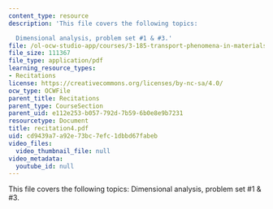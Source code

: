 ```yaml
---
content_type: resource
description: 'This file covers the following topics:

  Dimensional analysis, problem set #1 & #3.'
file: /ol-ocw-studio-app/courses/3-185-transport-phenomena-in-materials-engineering-fall-2003/cd9439a7a92e73bc7efc1dbbd67fabeb_recitation4.pdf
file_size: 111367
file_type: application/pdf
learning_resource_types:
- Recitations
license: https://creativecommons.org/licenses/by-nc-sa/4.0/
ocw_type: OCWFile
parent_title: Recitations
parent_type: CourseSection
parent_uid: e112e253-b057-792d-7b59-6b0e8e9b7231
resourcetype: Document
title: recitation4.pdf
uid: cd9439a7-a92e-73bc-7efc-1dbbd67fabeb
video_files:
  video_thumbnail_file: null
video_metadata:
  youtube_id: null
---
```

This file covers the following topics:
Dimensional analysis, problem set #1 & #3.